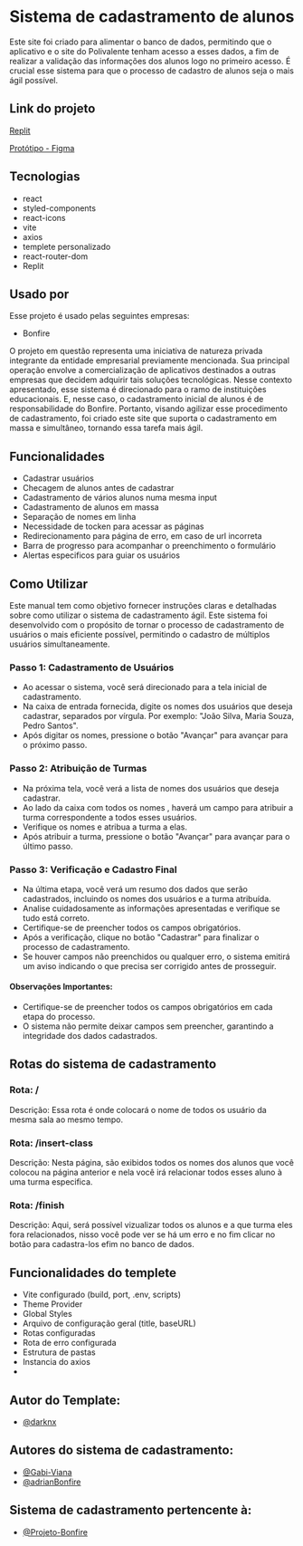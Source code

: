 # Sistema de cadastramento de alunos

Este site foi criado para alimentar o banco de dados, permitindo que o aplicativo e o site do Polivalente tenham acesso a esses dados, a fim de realizar a validação das informações dos alunos logo no primeiro acesso. É crucial esse sistema para que o processo de cadastro de alunos seja o mais ágil possível.



## Link do projeto

[Replit](https://2c1d3c8f-4234-4d13-9777-42fb1403b2b6-00-dq042n9wqcl1.riker.replit.dev/](https://8d6a979a-01bb-476a-b12f-267314d7cd0b-00-ho2drbeq1pxr.picard.replit.dev/))

[Protótipo - Figma](https://www.figma.com/file/JKlsxdKRmYsjFLwdrXgDXD/projeto-polivalente?type=design&node-id=1265-74&mode=design&t=IQkNr402pWf03Oe1-0)




## Tecnologias

- react
- styled-components
- react-icons
- vite
- axios
- templete personalizado
- react-router-dom
- Replit



## Usado por

Esse projeto é usado pelas seguintes empresas:

- Bonfire

O projeto em questão representa uma iniciativa de natureza privada integrante da entidade empresarial previamente mencionada. Sua principal operação envolve a comercialização de aplicativos destinados a outras empresas que decidem adquirir tais soluções tecnológicas. Nesse contexto apresentado, esse sistema é direcionado para o ramo de instituições educacionais. E, nesse caso, o cadastramento inicial de alunos é de responsabilidade do Bonfire. Portanto, visando agilizar esse procedimento de cadastramento, foi criado este site que suporta o cadastramento em massa e simultâneo, tornando essa tarefa mais ágil.



## Funcionalidades

- Cadastrar usuários
- Checagem de alunos antes de cadastrar
- Cadastramento de vários alunos numa mesma input
- Cadastramento de alunos em massa
- Separação de nomes em linha
- Necessidade de tocken para acessar as páginas
- Redirecionamento para página de erro, em caso de url incorreta
- Barra de progresso para acompanhar o preenchimento o formulário
- Alertas especificos para guiar os usuários



## Como Utilizar
Este manual tem como objetivo fornecer instruções claras e detalhadas sobre como utilizar o sistema de cadastramento ágil. Este sistema foi desenvolvido com o propósito de tornar o processo de cadastramento de usuários o mais eficiente possível, permitindo o cadastro de múltiplos usuários simultaneamente.

### Passo 1: Cadastramento de Usuários

- Ao acessar o sistema, você será direcionado para a tela inicial de cadastramento.
- Na caixa de entrada fornecida, digite os nomes dos usuários que deseja cadastrar, separados por vírgula. Por exemplo: "João Silva, Maria Souza, Pedro Santos".
- Após digitar os nomes, pressione o botão "Avançar" para avançar para o próximo passo.

### Passo 2: Atribuição de Turmas

- Na próxima tela, você verá a lista de nomes dos usuários que deseja cadastrar.
- Ao lado da caixa com todos os nomes , haverá um campo para atribuir a turma correspondente a todos esses usuários.
- Verifique os nomes e atribua a turma a elas.
- Após atribuir a turma, pressione o botão "Avançar" para avançar para o último passo.
  
### Passo 3: Verificação e Cadastro Final

- Na última etapa, você verá um resumo dos dados que serão cadastrados, incluindo os nomes dos usuários e a turma atribuída.
- Analise cuidadosamente as informações apresentadas e verifique se tudo está correto.
- Certifique-se de preencher todos os campos obrigatórios.
- Após a verificação, clique no botão "Cadastrar" para finalizar o processo de cadastramento.
- Se houver campos não preenchidos ou qualquer erro, o sistema emitirá um aviso indicando o que precisa ser corrigido antes de prosseguir.

#### Observações Importantes:

- Certifique-se de preencher todos os campos obrigatórios em cada etapa do processo.
- O sistema não permite deixar campos sem preencher, garantindo a integridade dos dados cadastrados.



## Rotas do sistema de cadastramento

### Rota: /
Descrição: Essa rota é onde colocará o nome de todos os usuário da mesma sala ao mesmo tempo.

### Rota: /insert-class
Descrição: Nesta página, são exibidos todos os nomes dos alunos que você colocou na página anterior e nela você irá relacionar todos esses aluno à uma turma especifica.

### Rota: /finish
Descrição: Aqui, será possível vizualizar todos os alunos e a que turma eles fora relacionados, nisso você pode ver se há um erro e no fim clicar no botão para cadastra-los efim no banco de dados.



## Funcionalidades do templete 

- Vite configurado (build, port, .env, scripts)
- Theme Provider
- Global Styles
- Arquivo de configuração geral (title, baseURL)
- Rotas configuradas
- Rota de erro configurada
- Estrutura de pastas
- Instancia do axios
- 

## Autor do Template:

- [@darknx](https://github.com/darknx)



## Autores do sistema de cadastramento:

- [@Gabi-Viana](https://github.com/Gabi-Viana)
- [@adrianBonfire](https://github.com/adrianBonfire)



## Sistema de cadastramento pertencente à:

- [@Projeto-Bonfire](https://github.com/Projeto-Bonfire)